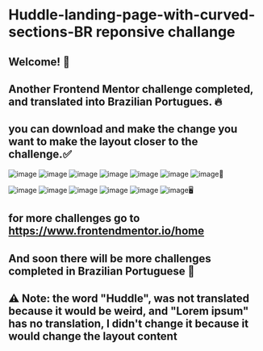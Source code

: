 # Huddle-landing-page-with-curved-sections-BR reponsive challange 
## Welcome! 👋
## Another Frontend Mentor challenge completed, and translated into Brazilian Portugues. 🔥
## you can download and make the change you want to make the layout closer to the challenge.✅
![image](https://user-images.githubusercontent.com/94203956/185176609-bdea5313-75b6-4f33-80dd-1ddbc41d69a6.png)
![image](https://user-images.githubusercontent.com/94203956/185176672-75510a02-a14d-4a25-88d9-7080c1490541.png)
![image](https://user-images.githubusercontent.com/94203956/185176824-baff95b2-d37b-48f5-871f-ab96f58d10c8.png)
![image](https://user-images.githubusercontent.com/94203956/185177033-808703aa-6416-41dd-8a36-ca92a6dd4cdf.png)
![image](https://user-images.githubusercontent.com/94203956/185177116-ac77acc6-3d88-4442-8af0-549a29e7db2a.png)
![image](https://user-images.githubusercontent.com/94203956/185177218-67518cbf-465c-4f74-be06-e7efbe1cd8f2.png)
![image](https://user-images.githubusercontent.com/94203956/185177370-6ca28e67-6cff-4de2-9e14-2a35a7af489d.png)📱

![image](https://user-images.githubusercontent.com/94203956/185177532-271053b3-aa73-40cc-9168-f48857149f66.png)
![image](https://user-images.githubusercontent.com/94203956/185177597-b14322c9-1dec-4bf0-b534-17ae12e47b6f.png)
![image](https://user-images.githubusercontent.com/94203956/185177688-036ae1bb-e693-41e0-aa4c-c4655354289d.png)
![image](https://user-images.githubusercontent.com/94203956/185177777-7d0a8218-d3d3-4b46-9319-5b7bacdf7369.png)
![image](https://user-images.githubusercontent.com/94203956/185177849-50dde74b-1165-4234-b0cf-7cffd844790b.png)
![image](https://user-images.githubusercontent.com/94203956/185178296-64ce1609-9888-4975-9bb6-ff79270b14c2.png)🖥️ 

## for more challenges go to https://www.frontendmentor.io/home
## And soon there will be more challenges completed in Brazilian Portuguese 💪
## ⚠️ Note: the word "Huddle", was not translated because it would be weird, and "Lorem ipsum" has no translation, I didn't change it because it would change the layout content
